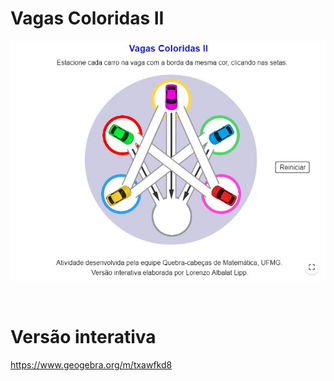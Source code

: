 # Vagas Coloridas II

![](preview.jpg)

<br>

# Versão interativa

https://www.geogebra.org/m/txawfkd8